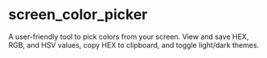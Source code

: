 # screen_color_picker
A user-friendly tool to pick colors from your screen. View and save HEX, RGB, and HSV values, copy HEX to clipboard, and toggle light/dark themes.

